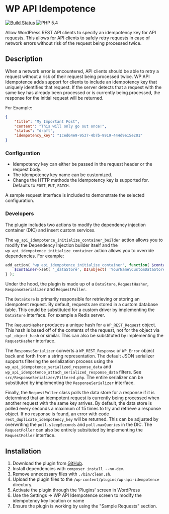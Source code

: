 # WP API Idempotence

[![Build Status](https://travis-ci.org/iron-bound-designs/wp-api-idempotence.svg?branch=master)](https://travis-ci.org/iron-bound-designs/wp-api-idempotence) ![PHP 5.4](https://img.shields.io/badge/PHP-5.4-lightgrey.svg)

Allow WordPress REST API clients to specify an idempotency key for API requests. This allows for API clients to safely retry requests in case of network errors without risk of the request being processed twice.

## Description

When a network error is encountered, API clients should be able to retry a request without a risk of their request being processed twice.
WP API Idempotence adds support for clients to include an idempotency key that uniquely identifies that request. If the server detects
that a request with the same key has already been processed or is currently being processed, the response for the initial request will
be returned.

For Example:

```json
{
    "title": "My Important Post",
    "content": "This will only go out once!",
    "status": "draft",
    "idempotency_key": "1ced64e9-9537-4b7b-9919-444d9e15e201"
}
```

### Configuration
* Idempotency key can either be passed in the request header or the request body.
* The idempotency key name can be customized.
* Change the HTTP methods the idempotency key is supported for. Defaults to `POST`, `PUT`, `PATCH`.

A sample request interface is included to demonstrate the selected configuration.

### Developers

The plugin includes two actions to modify the dependency injection container (DIC) and insert custom services.

The `wp_api_idempotence_initialize_container_builder` action allows you to modify the Dependency Injection builder itself and
the `wp_api_idempotence_initialize_container` action allows you to override dependencies. For example:

```php
add_action( 'wp_api_idempotence_initialize_container', function( $container ) {
    $container->set( '_dataStore', DI\object( 'YourName\CustomDataStore' ) );
} );
```

Under the hood, the plugin is made up of a `DataStore`, `RequestHasher`, `ResponseSerializer` and `RequestPoller`.

The `DataStore` is primarily responsible for retrieving or storing an idempotent request. By default, requests
are stored in a custom database table. This could be substituted for a custom driver by implementing the `DataStore`
interface. For example a Redis server.

The `RequestHasher` produces a unique hash for a `WP_REST_Request` object. This hash is based off of the contents of
the request, not for the object via `spl_object_hash` or similar. This can also be substituted by implementing the
`RequestHasher` interface.

The `ResponseSerializer` converts a `WP_REST_Response` or `WP_Error` object back and forth from a string representation.
The default JSON serializer supports filtering the serialization process using the `wp_api_idempotence_serialized_response_data`
and `wp_api_idempotence_attach_serialized_response_data` filters. See `src/ResponseSerializer/Filtered.php`. The entire serializer can be substituted by implementing
the `ResponseSerializer` interface.

Finally, the `RequestPoller` class polls the data store for a response if it is determined that an idempotent request
is currently being processed when another request with the same key arrives. By default, the data store is polled
every seconds a maximum of 15 times to try and retrieve a response object. If no response is found, an error with code
`rest_duplicate_idempotency_key` will be returned. This can be adjusted by overwriting the `poll.sleepSeconds` and
`poll.maxQueries` in the DIC. The `RequestPoller` can also be entirely subsituted by implementing the `RequestPoller`
interface.


## Installation

1. Download the plugin from [GitHub](https://github.com/iron-bound-designs/wp-api-idempotence/archive/master.zip).
2. Install dependencies with `composer install --no-dev`.
3. Remove unnecessary files with `./bin/clean.sh`.
4. Upload the plugin files to the `/wp-content/plugins/wp-api-idempotence` directory.
5. Activate the plugin through the 'Plugins' screen in WordPress
6. Use the Settings -> WP API Idempotence screen to modify the idempotency key location or name
7. Ensure the plugin is working by using the "Sample Requests" section.